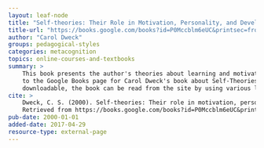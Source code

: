```yaml
---
layout: leaf-node
title: "Self-theories: Their Role in Motivation, Personality, and Development"
title-url: "https://books.google.com/books?id=P0Mccblm6eUC&printsec=frontcover#v=onepage&q&f=false"
author: "Carol Dweck"
groups: pedagogical-styles
categories: metacognition
topics: online-courses-and-textbooks
summary: >
    This book presents the author's theories about learning and motivation. The link goes
    to the Google Books page for Carol Dweck's book about Self-Theories. Although it's not
    downloadable, the book can be read from the site by using various links.
cite: >
    Dweck, C. S. (2000). Self-theories: Their role in motivation, personality, and development. Psychology Press.
    Retrieved from https://books.google.com/books?id=P0Mccblm6eUC&printsec=frontcover#v=onepage&q&f=false
pub-date: 2000-01-01
added-date: 2017-04-29
resource-type: external-page
---
```

